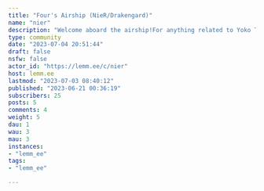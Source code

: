 ```yaml
---
title: "Four's Airship (NieR/Drakengard)" 
name: "nier"
description: "Welcome aboard the airship!For anything related to Yoko Taro, from Drakengard to NieR to SINoALICE to Voice of Cards and 404 GAME RE:SET and Kamierabi and more!This community is the Lemmy offshoot of r/okbuddyyorha, r/drakengard, r/voiceofcards, and r/404GAMERESET."
type: community
date: "2023-07-04 20:51:44"
draft: false
nsfw: false
actor_id: "https://lemm.ee/c/nier"
host: lemm.ee
lastmod: "2023-07-03 08:40:12"
published: "2023-06-21 00:36:19"
subscribers: 25
posts: 5
comments: 4
weight: 5
dau: 1
wau: 3
mau: 3
instances:
- "lemm_ee"
tags: 
- "lemm_ee"

---
```

